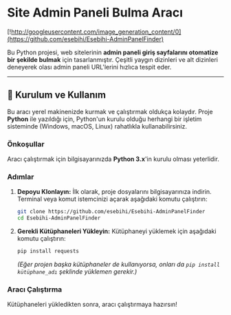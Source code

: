 # Site Admin Paneli Bulma Aracı

[!http://googleusercontent.com/image_generation_content/0](https://github.com/esebihi/Esebihi-AdminPanelFinder)

Bu Python projesi, web sitelerinin **admin paneli giriş sayfalarını otomatize bir şekilde bulmak** için tasarlanmıştır. Çeşitli yaygın dizinleri ve alt dizinleri deneyerek olası admin paneli URL'lerini hızlıca tespit eder.

---

## 🚀 Kurulum ve Kullanım

Bu aracı yerel makinenizde kurmak ve çalıştırmak oldukça kolaydır. Proje **Python** ile yazıldığı için, Python'un kurulu olduğu herhangi bir işletim sisteminde (Windows, macOS, Linux) rahatlıkla kullanabilirsiniz.

### Önkoşullar

Aracı çalıştırmak için bilgisayarınızda **Python 3.x**'in kurulu olması yeterlidir.

### Adımlar

1.  **Depoyu Klonlayın:** İlk olarak, proje dosyalarını bilgisayarınıza indirin. Terminal veya komut istemcinizi açarak aşağıdaki komutu çalıştırın:

    ```bash
    git clone https://github.com/esebihi/Esebihi-AdminPanelFinder
    cd Esebihi-AdminPanelFinder
    ```

2.  **Gerekli Kütüphaneleri Yükleyin:** Kütüphaneyi yüklemek için aşağıdaki komutu çalıştırın:

    ```bash
    pip install requests
    ```
    *(Eğer projen başka kütüphaneler de kullanıyorsa, onları da `pip install kütüphane_adı` şeklinde yüklemen gerekir.)*

### Aracı Çalıştırma

Kütüphaneleri yükledikten sonra, aracı çalıştırmaya hazırsın!
